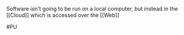 Software isn't going to be run on a local computer, but instead in the [[Cloud]] which is accessed over the [[Web]]

#PU